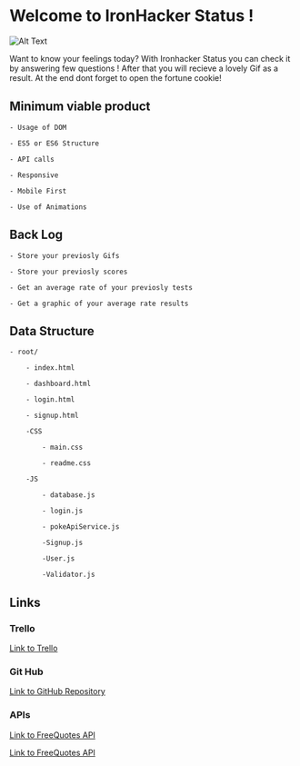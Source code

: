 <h1>Welcome to IronHacker Status ! </h1>

![Alt Text](http://gph.is/241crPA)


Want to know your feelings today? With Ironhacker Status you can check it by answering few questions ! After that you will recieve a lovely Gif as a result. 
At the end dont forget to open the fortune cookie!

<h2>Minimum viable product</h2>

    - Usage of DOM

    - ES5 or ES6 Structure

    - API calls

    - Responsive  
    
    - Mobile First

    - Use of Animations

<h2>Back Log</h2>

    - Store your previosly Gifs

    - Store your previosly scores

    - Get an average rate of your previosly tests

    - Get a graphic of your average rate results

<h2>Data Structure</h2>

    - root/

        - index.html

        - dashboard.html

        - login.html

        - signup.html

        -CSS

            - main.css

            - readme.css
        
        -JS

            - database.js

            - login.js

            - pokeApiService.js

            -Signup.js

            -User.js

            -Validator.js
    
<h2>Links</h2>

<h3>Trello</h3>

<a href="https://trello.com/b/sqxwhqBQ/my-tasks">Link to Trello</a>

    
<h3>Git Hub</h3>

<a href="https://github.com/MarcSadurni/IronHackerStatus">Link to GitHub Repository</a>

<h3>APIs</h3>

<a href="https://github.com/MarcSadurni/IronHackerStatus">Link to FreeQuotes API</a>

<a href="https://developers.giphy.com/explorer">Link to FreeQuotes API</a>


